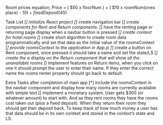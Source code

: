
Room prices equation; Price = 
( $50 x floorNum ) + ( $10 x roomNum(ones place) - $10) + fixedDeposit($45)



Task List
    [*] initialize React project
    [*] create navigation bar
    [*] create components for Rent and Return components.
    [*] have the renting page or returning page display when a navbar button is pressed
    [*] create context for hotel rooms
    [*] create short algorithm to create room data programmatically and set that data as the initial value of the roomsContext
    [*] provide roomsContext to the application in App.js
    [*] create a button on Rent component, once pressed it should take a name and set the state/LS
    [*] create the a display on the Return component that will show all the unavailable rooms
    [*] implement features on Return items, when you click on one it should prompt the user to enter their name. If they enter the correct name the rooms renter property should go back to default.



Extra Tasks after completion of main app
    [*] include the roomsContext in the navbar component and display how many rooms are currently available with simple text
    [] implement a monetary system. User gets $300 (or whatever amount) to start with. And as they rent rooms they have the rooms cost taken out (plus a fixed deposit). When they return their room they should get their deposit back. To keep track of how much money a user has that data should be in its own context and stored in the context’s state and LS.
